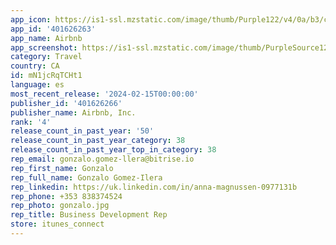 ```yaml
---
app_icon: https://is1-ssl.mzstatic.com/image/thumb/Purple122/v4/0a/b3/c6/0ab3c6f1-030c-4c3a-4240-d27309f468dd/AppIcon-0-0-1x_U007emarketing-0-7-0-0-0-85-220.png/1024x1024bb.png
app_id: '401626263'
app_name: Airbnb
app_screenshot: https://is1-ssl.mzstatic.com/image/thumb/PurpleSource126/v4/04/7c/5c/047c5c46-aba6-c37b-e56d-0e58fd1cfb83/fbf24a88-e0de-49a5-baa0-af2a62790411_A-iPhone-65-1_en-US.png/1242x2688bb.png
category: Travel
country: CA
id: mN1jcRqTCHt1
language: es
most_recent_release: '2024-02-15T00:00:00'
publisher_id: '401626266'
publisher_name: Airbnb, Inc.
rank: '4'
release_count_in_past_year: '50'
release_count_in_past_year_category: 38
release_count_in_past_year_top_in_category: 38
rep_email: gonzalo.gomez-llera@bitrise.io
rep_first_name: Gonzalo
rep_full_name: Gonzalo Gomez-Ilera
rep_linkedin: https://uk.linkedin.com/in/anna-magnussen-0977131b
rep_phone: +353 838374524
rep_photo: gonzalo.jpg
rep_title: Business Development Rep
store: itunes_connect
---
```

